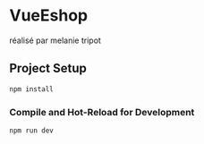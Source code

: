 # VueEshop

réalisé par melanie tripot

## Project Setup

```sh
npm install
```

### Compile and Hot-Reload for Development

```sh
npm run dev
```

